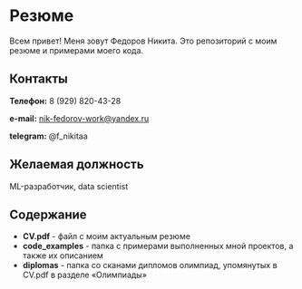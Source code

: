 # Резюме

Всем привет! Меня зовут Федоров Никита. Это репозиторий с моим резюме и примерами моего кода.

## Контакты

**Телефон:** 8 (929) 820-43-28

**e-mail:** nik-fedorov-work@yandex.ru

**telegram:** @f\_nikitaa

## Желаемая должность

ML-разработчик, data scientist

## Содержание

- **CV.pdf** - файл с моим актуальным резюме
- **code_examples** - папка с примерами выполненных мной проектов, а также их описанием
- **diplomas** - папка со сканами дипломов олимпиад, упомянутых в CV.pdf в разделе «Олимпиады»
